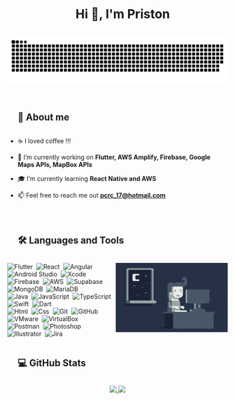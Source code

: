 <!-- Hi there-->
<div id="user-content-toc">
  <ul align="center">
    <summary><h1 style="display: inline-block">Hi 👋, I'm Priston</h1></summary>
  </ul>
</div>

<!--- Snake -->
<div align="center">
  <img  src="https://raw.githubusercontent.com/1999AZZAR/1999AZZAR/43b83cd078271a9cfb8b7eae5b7fa6533a51bd27/resources/img/grid-snake.svg"/>
</div>


<br>


<!-- About me -->
<div id="user-content-toc">
  <ul align="left">
    <summary><h2 style="display: inline-block">👀 About me</h2></summary>
  </ul>
</div>


<!--Intro start-->
- ☕ I loved coffee !!!

- 💼 I’m currently working on **Flutter, AWS Amplify, Firebase, Google Maps APIs, MapBox APIs**

- 🎓 I’m currently learning **React Native and AWS**

- 📫 Feel free to reach me out **pcrc_17@hotmail.com**



<br>


<!-- Skills -->
<div id="user-content-toc">
  <ul align="left">
    <summary><h2 style="display: inline-block">🛠 Languages and Tools</h2></summary>
  </ul>
</div>



<!-- Skills Img -->
<img align="right" style="width:16rem; height:auto" src="https://raw.githubusercontent.com/AVS1508/AVS1508/master/assets/Night-Coding.gif"/>



<!-- Skills start-->
![Flutter](https://img.shields.io/badge/-Flutter-05122A?style=flat&logo=flutter&logoColor=blue)&nbsp;
![React](https://img.shields.io/badge/-React-05122A?style=flat&logo=react)&nbsp;
![Angular](https://img.shields.io/badge/-Angular-05122A?style=flat&logo=angular&logoColor=red)&nbsp;
![Android Studio](https://img.shields.io/badge/-AndroidStudio-05122A?style=flat&logo=androidstudio)&nbsp;
![Xcode](https://img.shields.io/badge/-Xcode-05122A?style=flat&logo=xcode)\
![Firebase](https://img.shields.io/badge/-Firebase-05122A?style=flat&logo=firebase)&nbsp;
![AWS](https://img.shields.io/badge/-AWS-05122A?style=flat&logo=amazonaws)&nbsp;
![Supabase](https://img.shields.io/badge/-Supabase-05122A?style=flat&logo=supabase)&nbsp;
![MongoDB](https://img.shields.io/badge/-MongoDB-05122A?style=flat&logo=mongodb)&nbsp;
![MariaDB](https://img.shields.io/badge/-MariaDB-05122A?style=flat&logo=mariadb)\
![Java](https://img.shields.io/badge/-Java-05122A?style=flat&logo=java)&nbsp;
![JavaScript](https://img.shields.io/badge/-JavaScript-05122A?style=flat&logo=javascript)&nbsp;
![TypeScript](https://img.shields.io/badge/-TypeScript-05122A?style=flat&logo=typescript)&nbsp;
![Swift](https://img.shields.io/badge/-Swift-05122A?style=flat&logo=swift)&nbsp;
![Dart](https://img.shields.io/badge/-Dart-05122A?style=flat&logo=dart&logoColor=blue)\
![Html](https://img.shields.io/badge/-HTML-05122A?style=flat&logo=html5)&nbsp;
![Css](https://img.shields.io/badge/-CSS-05122A?style=flat&logo=css3)&nbsp;
![Git](https://img.shields.io/badge/-Git-05122A?style=flat&logo=git)&nbsp;
![GitHub](https://img.shields.io/badge/-GitHub-05122A?style=flat&logo=github)&nbsp;
![VMware](https://img.shields.io/badge/-VMware-05122A?style=flat&logo=VMware)&nbsp;
![VirtualBox](https://img.shields.io/badge/-VirtualBox-05122A?style=flat&logo=virtualbox)\
![Postman](https://img.shields.io/badge/-Postman-05122A?style=flat&logo=postman)&nbsp;
![Photoshop](https://img.shields.io/badge/-Photoshop-05122A?style=flat&logo=Adobe%20Photoshop)&nbsp;
![Illustrator](https://img.shields.io/badge/-Illustrator-05122A?style=flat&logo=adobe%20illustrator)&nbsp;
![Jira](https://img.shields.io/badge/-Jira-05122A?style=flat&logo=jira&logoColor=blue)&nbsp;



<!-- GitHub Profile Stats -->
<div id="user-content-toc">
  <ul align="left">
    <summary><h2 style="display: inline-block">💻 GitHub Stats</h2></summary>
  </ul>
</div>


  
</div>

<!-- GitHub graphics -->
<p align="center">
  <a href="https://github.com/pristoncarheis">
    <img height="180em" src="https://github-readme-stats-git-masterrstaa-rickstaa.vercel.app/api?username=pristoncarheis&theme=tokyonight"/>
    <img height="180em" src="https://github-readme-streak-stats.herokuapp.com/?user=pristoncarheis&theme=tokyonight"/>
  </a>
</p>
